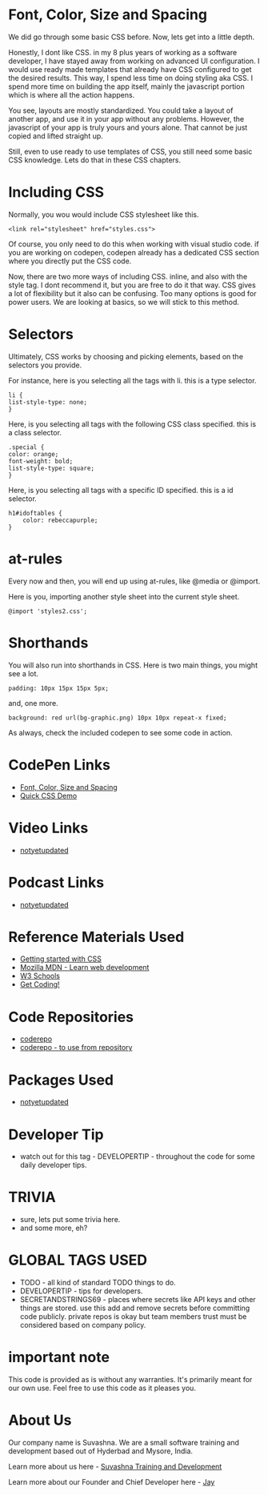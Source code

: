 # Font, Color, Size and Spacing

We did go through some basic CSS before. Now, lets get into a little depth.

Honestly, I dont like CSS. in my 8 plus years of working as a software developer, I have stayed away from working on advanced UI configuration. I would use ready made templates that already have CSS configured to get the desired results. This way, I spend less time on doing styling aka CSS. I spend more time on building the app itself, mainly the javascript portion which is where all the action happens. 

You see, layouts are mostly standardized. You could take a layout of another app, and use it in your app without any problems. However, the javascript of your app is truly yours and yours alone. That cannot be just copied and lifted straight up. 

Still, even to use ready to use templates of CSS, you still need some basic CSS knowledge. Lets do that in these CSS chapters. 

# Including CSS

Normally, you wou would include CSS stylesheet like this. 

    <link rel="stylesheet" href="styles.css">

Of course, you only need to do this when working with visual studio code. if you are working on codepen, codepen already has a dedicated CSS section where you directly put the CSS code. 

Now, there are two more ways of including CSS. inline, and also with the style tag. I dont recommend it, but you are free to do it that way. CSS gives a lot of flexibility but it also can be confusing. Too many options is good for power users. We are looking at basics, so we will stick to this method.

# Selectors

Ultimately, CSS works by choosing and picking elements, based on the selectors you provide. 

For instance, here is you selecting all the tags with li. this is a type selector.

    li {
    list-style-type: none;
    }

Here, is you selecting all tags with the following CSS class specified. this is a class selector.

    .special {
    color: orange;
    font-weight: bold;
    list-style-type: square;
    }

Here, is you selecting all tags with a specific ID specified. this is a id selector.

    h1#idoftables {
        color: rebeccapurple;
    }

# at-rules

Every now and then, you will end up using at-rules, like @media or @import. 

Here is you, importing another style sheet into the current style sheet.

    @import 'styles2.css';

# Shorthands

You will also run into shorthands in CSS. Here is two main things, you might see a lot. 

    padding: 10px 15px 15px 5px;

and, one more. 

    background: red url(bg-graphic.png) 10px 10px repeat-x fixed;

As always, check the included codepen to see some code in action. 

# CodePen Links

* [Font, Color, Size and Spacing](https://codepen.io/jay-pancodu/pen/MWKoYzr)
* [Quick CSS Demo](https://codepen.io/jay-pancodu/pen/pogwJdO)

# Video Links

* [notyetupdated](Link)

# Podcast Links

* [notyetupdated](Link)

# Reference Materials Used 

* [Getting started with CSS](https://developer.mozilla.org/en-US/docs/Learn/CSS/First_steps/Getting_started)
* [Mozilla MDN - Learn web development](https://developer.mozilla.org/en-US/docs/Learn)
* [W3 Schools](https://www.w3schools.com)
* [Get Coding!](https://getcodingkids.com/missions/)

# Code Repositories

* [coderepo](https://github.com/Jay-study-nildana/Tutorials/tree/master/WebCode/foldername/)
* [coderepo - to use from repository](../WebCode/foldername/)

# Packages Used 

* [notyetupdated](Link)

# Developer Tip 

* watch out for this tag - DEVELOPERTIP - throughout the code for some daily developer tips.

# TRIVIA 

* sure, lets put some trivia here.
* and some more, eh?

# GLOBAL TAGS USED

* TODO - all kind of standard TODO things to do. 
* DEVELOPERTIP - tips for developers.
* SECRETANDSTRINGS69 - places where secrets like API keys and other things are stored. use this add and remove secrets before committing code publicly. private repos is okay but team members trust must be considered based on company policy. 

# important note 

This code is provided as is without any warranties. It's primarily meant for our own use. Feel free to use this code as it pleases you.

# About Us

Our company name is Suvashna. We are a small software training and development based out of Hyderbad and Mysore, India. 

Learn more about us here - [Suvashna Training and Development](https://suvashna.com)

Learn more about our Founder and Chief Developer here - [Jay](http://thechalakas.com)